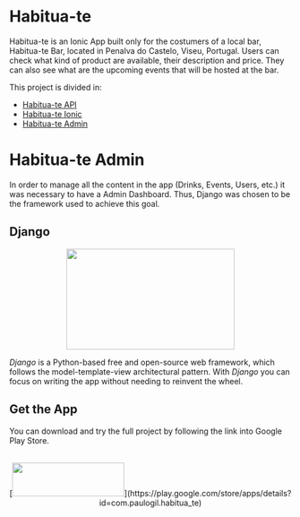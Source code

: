 # Habitua-te

Habitua-te is an Ionic App built only for the costumers of a local bar, Habitua-te Bar, located in Penalva do Castelo, Viseu, Portugal. Users can check what kind of product are available, their description and price. They can also see what are the upcoming events that will be hosted at the bar.

This project is divided in:

* [Habitua-te API](https://www.github.com/paulogil93/habitua-te-api)
* [Habitua-te Ionic](https://www.github.com/paulogil93/habitua-te-ionic)
* [Habitua-te Admin](https://www.github.com/paulogil93/habitua-te-admin)

# Habitua-te Admin

In order to manage all the content in the app (Drinks, Events, Users, etc.) it was necessary to have a Admin Dashboard. Thus, Django was chosen to be the framework used to achieve this goal.

## Django  

<p align="center">
	<img src="https://www.edgica.com/wp-content/files/django-logo-big.jpg" width=300 height=180/>
</p>

_Django_ is a Python-based free and open-source web framework, which follows the model-template-view architectural pattern. With _Django_ you can focus on writing the app without needing to reinvent the wheel.

## Get the App

You can download and try the full project by following the link into Google Play Store.
<br>
<br>
<p align="center">
[<img src="https://lh3.googleusercontent.com/1hJj6Aw2k6cEyFu10xdj5riLo0wBGFKE5XnbGaymhgo1z8Tsr8EpfJr2jbQFRxDONvwk6lak-62F2Fx7-_jp-ykJKA=w1000" width=200 height=60>](https://play.google.com/store/apps/details?id=com.paulogil.habitua_te)
</p>
